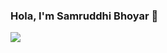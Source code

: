 ### Hola, I'm Samruddhi Bhoyar 👋


<!--
**samruddhibhoyar3/samruddhibhoyar3** is a ✨ _special_ ✨ repository because its `README.md` (this file) appears on your GitHub profile.

Here are some ideas to get you started:

- 🔭 I’m currently working on ...
- 🌱 I’m currently learning ...
- 👯 I’m looking to collaborate on ...
- 🤔 I’m looking for help with ...
- 💬 Ask me about ...
- 📫 How to reach me: ...
- 😄 Pronouns: ...
- ⚡ Fun fact: ...
-->
<img src="https://github-readme-stats.vercel.app/api?username=samruddhibhoyar3&&show_icons=true&title_color=ffffff&icon_color=bb2acf&text_color=daf7dc&bg_color=151515"></img>
